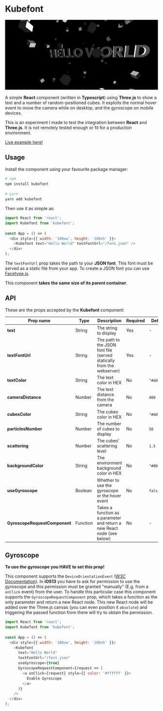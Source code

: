 # Kubefont

![Example image](https://raw.githubusercontent.com/dgopsq/kubefont/master/helloworld.gif?token=ABNP7I4Z6QTKE32YY7HRXQ26LJ4NG)

A simple **React** component (written in **Typescript**) using **Three.js** to show a text and a number of random-positioned cubes. It exploits the normal hover event to move the camera while on desktop, and the gyroscope on mobile devices.

This is an experiment I made to test the integration between **React** and **Three.js**. It is not remotely tested enough or fit for a production environment.

[Live example here!](https://dgopsq.github.io/kubefont/)

## Usage

Install the component using your favourite package manager:

```bash
# npm
npm install kubefont

# yarn
yarn add kubefont
```

Then use it as simple as:

```js
import React from 'react';
import Kubefont from 'kubefont';

const App = () => (
  <div style={{ width: '100vw', height: '100vh' }}>
    <Kubefont text="Hello World" textFontUrl="/font.json" />
  </div>
);
```

The `textFontUrl` prop takes the path to your **JSON font**. This font must be served as a static file from your app. To create a JSON font you can use [Facetype.js](https://gero3.github.io/facetype.js/).

This component **takes the same size of its parent container**.

## API

These are the props accepted by the **Kubefont** component:

| Prop name                     | Type     | Description                                                             | Required | Default     |
| ----------------------------- | -------- | ----------------------------------------------------------------------- | -------- | ----------- |
| **text**                      | String   | The string to display                                                   | Yes      | -           |
| **textFontUrl**               | String   | The path to the JSON font file (served statically from the webserver)   | Yes      | -           |
| **textColor**                 | String   | The text color in HEX                                                   | No       | `"#dddddd"` |
| **cameraDistance**            | Number   | The text distance from the camera                                       | No       | `400`       |
| **cubesColor**                | String   | The cubes color in HEX                                                  | No       | `"#dddddd"` |
| **particlesNumber**           | Number   | The number of cubes to display                                          | No       | `50`        |
| **scattering**                | Number   | The cubes' scattering level                                             | No       | `1.5`       |
| **backgroundColor**           | String   | The environment background color in HEX                                 | No       | `"#000000"` |
| **useGyroscope**              | Boolean  | Whether to use the gyroscope or the hover event                         | No       | `false`     |
| **GyroscopeRequestComponent** | Function | Takes a function as a parameter and return a new React node (see below) | No       | -           |

## Gyroscope

**To use the gyroscope you HAVE to set this prop!**

This component supports the `DeviceOrientationEvent` ([W3C Documentation](https://www.w3.org/TR/orientation-event/)). In **iOS13** you have to ask for permission to use the gyroscope and this permission must be granted "manually" (E.g. from a `onClick` event) from the user. To handle this particular case this component supports the `GyroscopeRequestComponent` prop, which takes a function as the only parameter and return a new React node. This new React node will be added over the Three.js canvas (you can even position it `absolute`) and triggering the passed function from there will try to obtain the permission.

```js
import React from 'react';
import Kubefont from 'kubefont';

const App = () => (
  <div style={{ width: '100vw', height: '100vh' }}>
    <Kubefont
      text="Hello World"
      textFontUrl="/font.json"
      useGyroscope={true}
      GyroscopeRequestComponent={request => (
        <a onClick={request} style={{ color: '#ffffff' }}>
          Enable Gyroscope
        </a>
      )}
    />
  </div>
);
```
